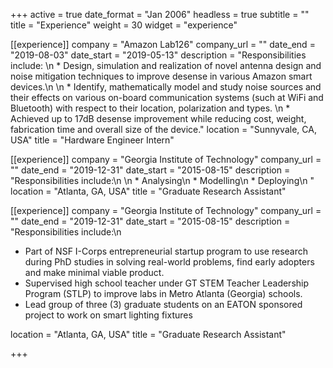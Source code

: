 +++
active = true
date_format = "Jan 2006"
headless = true
subtitle = ""
title = "Experience"
weight = 30
widget = "experience"

[[experience]]
company = "Amazon Lab126"
company_url = ""
date_end = "2019-08-03"
date_start = "2019-05-13"
description = "Responsibilities include: \n * Design, simulation and realization of novel antenna design and noise mitigation techniques to improve desense in various Amazon smart devices.\n \n * Identify, mathematically model and study noise sources and their effects on various on-board communication systems (such at WiFi and Bluetooth) with respect to their location, polarization and types. \n * Achieved up to 17dB desense improvement while reducing cost, weight, fabrication time and overall size of the device."
location = "Sunnyvale, CA, USA"
title = "Hardware Engineer Intern"

[[experience]]
company = "Georgia Institute of Technology"
company_url = ""
date_end = "2019-12-31"
date_start = "2015-08-15"
description = "Responsibilities include:\n  \n  * Analysing\n  * Modelling\n  * Deploying\n  "
location = "Atlanta, GA, USA"
title = "Graduate Research Assistant"

[[experience]]
company = "Georgia Institute of Technology"
company_url = ""
date_end = "2019-12-31"
date_start = "2015-08-15"
description = "Responsibilities include:\n
- Part of NSF I-Corps entrepreneurial startup program to use research during PhD studies in solving real-world problems, find early adopters and make minimal viable product.
- Supervised high school teacher under GT STEM Teacher Leadership Program (STLP) to improve labs in Metro Atlanta (Georgia) schools.
- Lead group of three (3) graduate students on an EATON sponsored project to work on smart lighting fixtures

location = "Atlanta, GA, USA"
title = "Graduate Research Assistant"

+++
